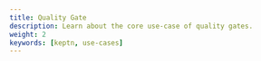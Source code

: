 ```yaml
---
title: Quality Gate
description: Learn about the core use-case of quality gates.
weight: 2
keywords: [keptn, use-cases]
---
```

